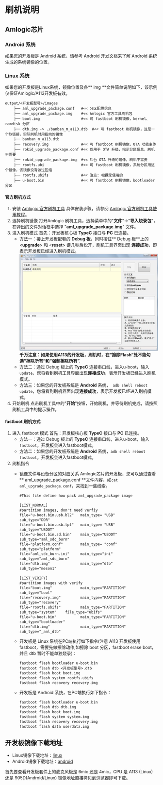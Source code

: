 # 刷机说明

## Amlogic芯片

### Android 系统

如果您的开发板是 Android 系统，请参考 Android 开发文档来了解 Android 系统生成的系统镜像的位置。

### Linux 系统

如果您的开发板是Linux系统，镜像位置及各** img **文件简单说明如下，该示例仅保证Amlogic/A113开发板有效。
```
output/<开发板型号>/images
    ├── aml_upgrade_package.conf   #<< 分区配置信息
    ├── aml_upgrade_package.img    #<< Amlogic 官方工具刷机包
    ├── boot.img                   #<< 可 fastboot 刷机镜像，kernel、ramdisk 分区
    ├── dtb.img -> ./banban_m_a113.dtb  #<< 可 fastboot 刷机镜像，这是一个软链接，实际刷机时用指向的镜像
    ├── banban_m_a113.dtb
    ├── recovery.img               #<< 可 fastboot 刷机镜像，OTA 功能主体
    ├── rokid_upgrade_package.conf #<< 仅用于 OTA 升级，指示分区信息，刷机不需要
    ├── rokid_upgrade_package.img  #<< 后台 OTA 升级的镜像，刷机不需要
    ├── rootfs.ubi                 #<< 可 fastboot 刷机镜像，系统分区用这个镜像，该镜像没有做过压缩
    ├── rootfs.ubifs               #<< 注意: 根据您使用的
    ├── u-boot.bin                 #<< 可 fastboot 刷机镜像，bootloader 分区
```
#### 官方刷机方式
1. 安装 [Amlogic 官方刷机工具](https://scm-deps-library.rokid-inc.com/linux/buildroot_dl_aml/tools/aml_burn_img_tool_v2.1.2.exe)
具体安装步骤，请参阅 [Amlogic 官方刷机工具使用教程](https://rokid.github.io/rokidos-linux-docs/files/amlogic/AmlUSBBurning.pdf)。
2. 选择刷机镜像
    打开Amlogic 刷机工具，选择菜单中的"**文件**"->"**导入烧录包**"，在弹出的文件对话框中选择 "**aml_upgrade_package.img**" 文件。
3. 进入刷机模式
	首先：开发板核心板 **TypeC** 接口与 **PC** 已连接。
	- 方法一：接上开发板配套的 **Debug 板**，同时按住** Debug 板**上的 <**upgrade**> 和 <**reset**> 键几秒后松开，刷机工具界面出现 **连接成功**，即表示开发板已经进入刷机模式。
	![](刷机教程.jpg)
	**千万注意：如果使用A113的开发板，刷机时，在“擦除Flash”处不能勾选“擦除所有”和“强制擦除所有”.**
	- 方法二：通过 Debug 板上的 **TypeC** 连接串口线，进入u-boot，输入```update```，您将看到刷机工具界面出现**连接成功**，表示开发板已经进入刷机模式。
	- 方法三：如果您的开发板系统是 **Android** 系统，``` adb shell reboot update```，您将看到刷机界面出现**连接成功**，表示开发板已经进入刷机模式。
4. 开始刷机
	点击刷机工具中的"**开始**"按钮，开始刷机，并等待刷机完成，请按照刷机工具中的提示操作。

#### fastboot 刷机方式

1. 进入 fastboot 模式
	首先：开发板核心板 **TypeC** 接口与 **PC** 已连接。
	- 方法一：通过 Debug 板上的 **TypeC** 连接串口线，进入u-boot，输入`fastboot`，开发板会进入fastboot模式。
	- 方法二：如果您的开发板系统是 **Android** 系统，`adb shell reboot fastboot`，开发板会进入fastboot模式。
2. 刷机指令
	* 镜像文件与设备分区的对应关系
		Amlogic芯片的开发板，您可以通过查看** aml_upgrade_package.conf **文件内容，如`cat aml_upgrade_package.conf`，来找到一些线索。
		
		```shell
		#This file define how pack aml_upgrade_package image

		[LIST_NORMAL]
		#partition images, don't need verfiy
		file="u-boot.bin.usb.bl2"   main_type= "USB"            sub_type="DDR"
		file="u-boot.bin.usb.tpl"   main_type= "USB"            sub_type="UBOOT"
		file="u-boot.bin.sd.bin"    main_type="UBOOT"           sub_type="aml_sdc_burn"
		file="platform.conf"        main_type= "conf"           sub_type="platform"
		file="aml_sdc_burn.ini"     main_type="ini"             sub_type="aml_sdc_burn"
		file="dtb.img"              main_type="dtb"             sub_type="meson1"

		[LIST_VERIFY]
		#partition images with verify
		file="boot.img"             main_type="PARTITION"       sub_type="boot"
		file="recovery.img"         main_type="PARTITION"       sub_type="recovery"
		file="rootfs.ubifs"         main_type="PARTITION"       sub_type="system"    file_type="ubifs"
		file="u-boot.bin"           main_type="PARTITION"       sub_type="bootloader"
		file="dtb.img"              main_type="PARTITION"       sub_type="_aml_dtb"
		```

	* 开发板是 Linux 系统在PC端执行如下指令(注意 A113 开发板使用 fastboot，需要先做擦除动作,如擦除 boot 分区，fastboot erase boot，并且 dtb 暂时不能单独烧录)：
		```shell
		fastboot flash bootloader u-boot.bin
		fastboot flash dtb <开发板型号>.dtb
		fastboot flash boot boot.img
		fastboot flash system rootfs.ubifs
		fastboot flash recovery recovery.img
		```	
	* 开发板是 Android 系统，在PC端执行如下指令：
		```shell
		fastboot flash bootloader u-boot.bin
		fastboot flash dtb dtb.img
		fastboot flash boot boot.img
		fastboot flash system system.img
		fastboot flash recovery recovery.img
		fastboot flash data userdata.img
		```

## 开发板镜像下载地址

- Linux镜像下载地址：[linux](https://developer-forum.rokid.com/t/topic/1152)
- Android镜像下载地址：[android](https://developer-forum.rokid.com/t/topic/1178)

首先要查看开发板套件上的麦克风板是 6mic 还是 4mic，CPU 是 A113 (Linux) 还是 905D(Android/Linux)
镜像地址直接拷贝到浏览器即可下载。


